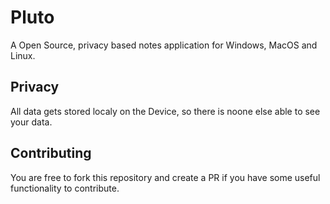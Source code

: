 # Pluto

A Open Source, privacy based notes application for Windows, MacOS and Linux.

## Privacy

All data gets stored localy on the Device, so there is noone else able to see your data.

## Contributing

You are free to fork this repository and create a PR if you have some useful functionality to contribute.

